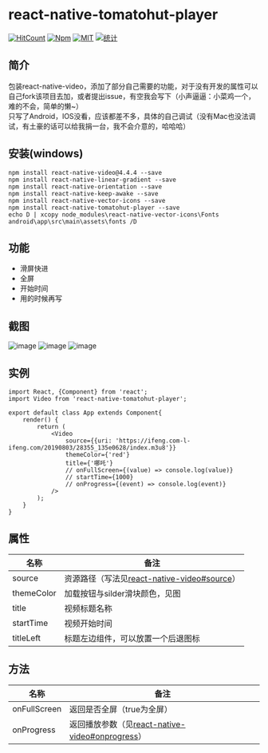 # react-native-tomatohut-player
[![HitCount](http://hits.dwyl.io/MX8CLUB/react-native-tomatohut-player.svg)](http://hits.dwyl.io/MX8CLUB/react-native-tomatohut-player)
[![Npm](https://img.shields.io/npm/v/react-native-tomatohut-player)](https://www.npmjs.com/package/react-native-tomatohut-player)
[![MIT](https://img.shields.io/npm/l/react-native-tomatohut-player)](https://github.com/MX8CLUB/react-native-tomatohut-player/blob/master/LICENSE)
[![统计](https://img.shields.io/npm/dt/react-native-tomatohut-player)](https://github.com/MX8CLUB/react-native-tomatohut-player)

## 简介
包装react-native-video，添加了部分自己需要的功能，对于没有开发的属性可以自己fork该项目去加，或者提出issue，有空我会写下（小声逼逼：小菜鸡一个，难的不会，简单的懒~）  
只写了Android，IOS没看，应该都差不多，具体的自己调试（没有Mac也没法调试，有土豪的话可以给我捐一台，我不会介意的，哈哈哈）
## 安装(windows)
```
npm install react-native-video@4.4.4 --save
npm install react-native-linear-gradient --save
npm install react-native-orientation --save
npm install react-native-keep-awake --save
npm install react-native-vector-icons --save
npm install react-native-tomatohut-player --save
echo D | xcopy node_modules\react-native-vector-icons\Fonts android\app\src\main\assets\fonts /D
```
## 功能

- 滑屏快进
- 全屏
- 开始时间
- 用的时候再写

## 截图
![image](https://raw.githubusercontent.com/MX8CLUB/react-native-tomatohut-player/master/screenshot/1.png)
![image](https://raw.githubusercontent.com/MX8CLUB/react-native-tomatohut-player/master/screenshot/2.png)
![image](https://raw.githubusercontent.com/MX8CLUB/react-native-tomatohut-player/master/screenshot/3.png)

## 实例
```
import React, {Component} from 'react';
import Video from 'react-native-tomatohut-player';

export default class App extends Component{
    render() {
        return (
            <Video
                source={{uri: 'https://ifeng.com-l-ifeng.com/20190803/28355_135e0628/index.m3u8'}}
                themeColor={'red'}
                title={'哪吒'}
                // onFullScreen={(value) => console.log(value)}
                // startTime={1000}
                // onProgress={(event) => console.log(event)}
            />
        );
    }
}

```

## 属性
| 名称  | 备注 |
|---|---|
|source|资源路径（写法见[react-native-video#source]('https://github.com/react-native-community/react-native-video#source')）|
|themeColor|加载按钮与silder滑块颜色，见图|
|title|视频标题名称|
|startTime|视频开始时间|
|titleLeft|标题左边组件，可以放置一个后退图标|

## 方法
| 名称  | 备注 |
|---|---|
|onFullScreen|返回是否全屏（true为全屏）|
|onProgress|返回播放参数（见[react-native-video#onprogress]('https://github.com/react-native-community/react-native-video#onprogress')）|
